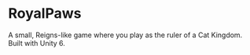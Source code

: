 # RoyalPaws
A small, Reigns-like game where you play as the ruler of a Cat Kingdom. Built with Unity 6.
